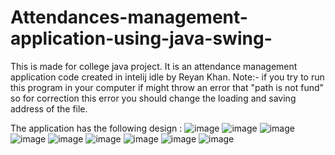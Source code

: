 # Attendances-management-application-using-java-swing-
This is made for college java project. It is an attendance management application code created in intelij idle  by Reyan Khan.
Note:- if you try to run this program in your computer if might throw an error that "path is not fund"
so for correction this error you should change the loading and saving address of the file.

The application has the following design :
![image](https://github.com/RobinKumar5986/Attendance-Management-System/assets/72180986/33562f5d-b5e4-4f8f-b324-ea2755fa62a0)
![image](https://github.com/RobinKumar5986/Attendance-Management-System/assets/72180986/21fc6bdc-d6df-462b-99c0-2cdf422176c9)
![image](https://github.com/RobinKumar5986/Attendance-Management-System/assets/72180986/a6381a0d-7a9d-47d3-aaad-901dfc3aedc6)
![image](https://github.com/RobinKumar5986/Attendance-Management-System/assets/72180986/2e979930-c540-4d07-b0b3-6953c1bc1b3c)
![image](https://github.com/RobinKumar5986/Attendance-Management-System/assets/72180986/e977120a-7750-4114-bfe8-e28377d502db)
![image](https://github.com/RobinKumar5986/Attendance-Management-System/assets/72180986/8aae0cf2-9bcd-4499-829d-c44d5ea91680)
![image](https://github.com/RobinKumar5986/Attendance-Management-System/assets/72180986/f6622d46-048b-4c00-b58d-c98f186e310e)
![image](https://github.com/RobinKumar5986/Attendance-Management-System/assets/72180986/07f64d4b-702e-4582-8f19-9b50d6e7c48b)
![image](https://github.com/RobinKumar5986/Attendance-Management-System/assets/72180986/7bb4b109-1dac-4d0a-8800-5682d61a4fd6)

